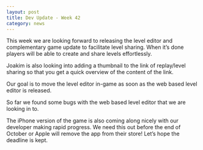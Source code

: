 ```yaml
---
layout: post
title: Dev Update - Week 42
category: news
---
```


This week we are looking forward to releasing the level editor and complementary game update to facilitate level sharing. When it’s done players will be able to create and share levels effortlessly.

Joakim is also looking into adding a thumbnail to the link of replay/level sharing so that you get a quick overview of the content of the link.

Our goal is to move the level editor in-game as soon as the web based level editor is released.

So far we found some bugs with the web based level editor that we are looking in to.

The iPhone version of the game is also coming along nicely with our developer making rapid progress. We need this out before the end of October or Apple will remove the app from their store! Let’s hope the deadline is kept.
